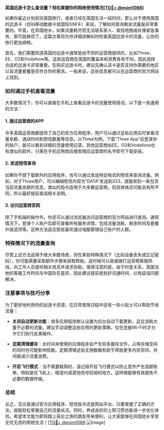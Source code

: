 **英国远游卡怎么查流量？轻松掌握你的网络使用情况[[TG💪+ @esim1088](https://t.me/s/esim1088)]**

如果你最近计划前往英国旅行，或者已经在英国生活一段时间，那么对于使用英国的远游卡（也叫移动数据卡或国际SIM卡）来说，了解如何查询剩余流量是非常重要的。毕竟，在异国他乡，如果流量耗尽而无法联系家人、查找地图或处理紧急事务，那可就麻烦了。这篇文章将为你详细讲解如何检查英国远游卡的流量，让你的旅行更加顺畅。

首先，我们需要知道英国的远游卡通常是由不同的运营商提供的，比如Three、EE、O2和Vodafone等。这些运营商在英国的覆盖率和资费各有不同，因此选择合适的远游卡非常重要。在购买远游卡时，建议先确认该卡是否支持你需要的地区以及流量套餐是否符合你的需求。一般来说，这些信息都可以在运营商的官方网站上找到。

### 如何通过手机查看流量

大多数情况下，你可以直接在手机上查看远游卡的流量使用情况。以下是一些通用的方法：

#### 1. **通过运营商的APP**
许多英国运营商都提供了自己的官方应用程序，用户可以通过这些应用实时查看流量余额、通话时间和短信数量等信息。以Three为例，下载“Three App”后登录你的账户，就可以看到详细的流量使用记录。其他运营商如EE、O2和Vodafone也有类似的软件，只需在手机应用商店搜索相应运营商的名字即可下载安装。

#### 2. **发送短信查询**
如果你不想下载额外的应用程序，也可以通过发送特定格式的短信来查询流量。例如，对于Three用户，可以编辑短信内容为“DATA”发送到333，就能收到一条包含当前流量余额的信息。类似的指令适用于大多数运营商，但具体格式可能会有所不同，所以最好提前查阅相关说明。

#### 3. **访问运营商官网**
除了手机端的操作外，你还可以通过浏览器访问运营商的官方网站进行查询。通常情况下，登录个人账户后即可查看所有服务详情，包括流量消耗、剩余时间及套餐升级选项等。这种方法适合那些喜欢通过电脑管理自己账户的人群。

### 特殊情况下的流量查询

尽管上述方法适用于绝大多数场景，但在某些特殊情况下（比如设备丢失或忘记密码），你可能需要采取额外步骤来获取帮助。这时候可以直接拨打运营商客服热线，向工作人员提供相关信息并请求协助。值得注意的是，由于时差关系，英国当地的客服工作时间与中国存在差异，因此建议提前规划好沟通时间，以免延误问题解决。

### 注意事项与技巧分享

为了更好地利用你的远游卡资源，在日常使用过程中还有一些小贴士可以帮助节省流量：

- **关闭自动更新功能**：很多应用程序默认设置为后台自动下载更新，这会消耗大量不必要的流量。建议手动调整这些应用的更新策略，仅在连接Wi-Fi时才允许它们执行此类操作。
  
- **定期清理缓存**：长时间未使用的应用程序会产生较多缓存文件，占用存储空间的同时也可能影响性能。定期清理这些无用数据有助于释放更多内存空间，并间接减少流量浪费。

- **开启飞行模式**：当不需要联网时，请记得开启飞行模式以防止意外产生高额账单。特别是在飞机上、隧道内或其他信号较弱的地方，这样做能够有效避免不必要的数据传输。

### 总结

总之，无论是通过官方应用程序、短信指令还是网站平台，只要掌握了正确的方法，就能轻松掌握自己的流量状况。同时，养成良好的上网习惯也能进一步优化体验。希望本文能为即将踏上英伦之旅的朋友带来便利，让大家能够在异国他乡享受无忧无虑的网络生活！[[TG💪+ @esim1088](https://t.me/s/esim1088) ![Image](https://i.postimg.cc/4NQfJmqS/Snipaste-2025-05-13-00-14-12.png)]